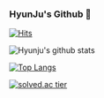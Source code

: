 ### HyunJu's Github 👋

[![Hits](https://hits.seeyoufarm.com/api/count/incr/badge.svg?url=https%3A%2F%2Fgithub.com%2Fjuthor%2F&count_bg=%2379C83D&title_bg=%23555555&icon=&icon_color=%23E7E7E7&title=hits&edge_flat=false)](https://hits.seeyoufarm.com)

![Hyunju's github stats](https://github-readme-stats.vercel.app/api?username=juthor&show_icons=true)

[![Top Langs](https://github-readme-stats.vercel.app/api/top-langs/?username=juthor&layout=compact)](https://github.com/juthor/github-readme-stats)

[![solved.ac tier](http://mazassumnida.wtf/api/generate_badge?boj=juthor)](https://solved.ac/juthor)

<!--
**juthor/juthor** is a ✨ _special_ ✨ repository because its `README.md` (this file) appears on your GitHub profile.

Here are some ideas to get you started:

- 🔭 I’m currently working on ...
- 🌱 I’m currently learning ...
- 👯 I’m looking to collaborate on ...
- 🤔 I’m looking for help with ...
- 💬 Ask me about ...
- 📫 How to reach me: ...
- 😄 Pronouns: ...
- ⚡ Fun fact: ...
-->
